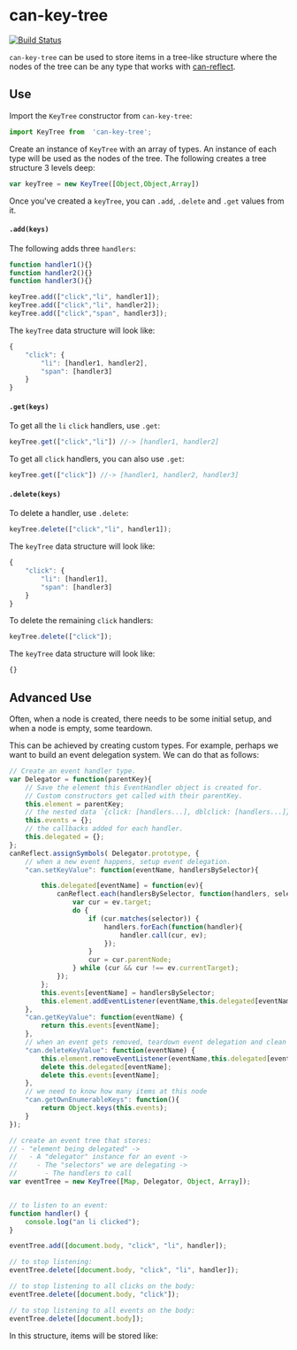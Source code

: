 # can-key-tree

[![Build Status](https://travis-ci.org/canjs/can-key-tree.svg?branch=master)](https://travis-ci.org/canjs/can-key-tree)

`can-key-tree` can be used to store items in a tree-like structure where the nodes of
the tree can be any type that works with [can-reflect](https://canjs.com/doc/can-reflect.html).

## Use

Import the `KeyTree` constructor from `can-key-tree`:

```js
import KeyTree from  'can-key-tree';
```

Create an instance of `KeyTree` with an array of types.  An instance of each type
will be used as the nodes of the tree. The following creates a tree structure
3 levels deep:


```js
var keyTree = new KeyTree([Object,Object,Array])
```

Once you've created a `keyTree`, you can `.add`, `.delete` and `.get` values from
it.

#### `.add(keys)`

The following adds three `handlers`:

```js
function handler1(){}
function handler2(){}
function handler3(){}

keyTree.add(["click","li", handler1]);
keyTree.add(["click","li", handler2]);
keyTree.add(["click","span", handler3]);
```

The `keyTree` data structure will look like:

```js
{
    "click": {
        "li": [handler1, handler2],
        "span": [handler3]
    }
}
```

#### `.get(keys)`

To get all the `li` `click` handlers, use `.get`:

```js
keyTree.get(["click","li"]) //-> [handler1, handler2]
```

To get all `click` handlers, you can also use `.get`:


```js
keyTree.get(["click"]) //-> [handler1, handler2, handler3]
```

#### `.delete(keys)`

To delete a handler, use `.delete`:

```js
keyTree.delete(["click","li", handler1]);
```

The `keyTree` data structure will look like:

```js
{
    "click": {
        "li": [handler1],
        "span": [handler3]
    }
}
```

To delete the remaining `click` handlers:

```js
keyTree.delete(["click"]);
```

The `keyTree` data structure will look like:

```js
{}
```

## Advanced Use

Often, when a node is created, there needs to be some initial setup, and when a
node is empty, some teardown.

This can be achieved by creating custom types.  For example, perhaps we want to
build an event delegation system.  We can do that as follows:

```js
// Create an event handler type.
var Delegator = function(parentKey){
    // Save the element this EventHandler object is created for.
    // Custom constructors get called with their parentKey.
    this.element = parentKey;
    // the nested data `{click: [handlers...], dblclick: [handlers...]}`
    this.events = {};
    // the callbacks added for each handler.
    this.delegated = {};
};
canReflect.assignSymbols( Delegator.prototype, {
    // when a new event happens, setup event delegation.
    "can.setKeyValue": function(eventName, handlersBySelector){

        this.delegated[eventName] = function(ev){
            canReflect.each(handlersBySelector, function(handlers, selector){
                var cur = ev.target;
                do {
                    if (cur.matches(selector)) {
                        handlers.forEach(function(handler){
                            handler.call(cur, ev);
                        });
                    }
                    cur = cur.parentNode;
                } while (cur && cur !== ev.currentTarget);
            });
        };
        this.events[eventName] = handlersBySelector;
        this.element.addEventListener(eventName,this.delegated[eventName]);
    },
    "can.getKeyValue": function(eventName) {
        return this.events[eventName];
    },
    // when an event gets removed, teardown event delegation and clean up.
    "can.deleteKeyValue": function(eventName) {
        this.element.removeEventListener(eventName,this.delegated[eventName]);
        delete this.delegated[eventName];
        delete this.events[eventName];
    },
    // we need to know how many items at this node
    "can.getOwnEnumerableKeys": function(){
        return Object.keys(this.events);
    }
});

// create an event tree that stores:
// - "element being delegated" ->
//   - A "delegator" instance for an event ->
//     - The "selectors" we are delegating ->
//       - The handlers to call
var eventTree = new KeyTree([Map, Delegator, Object, Array]);


// to listen to an event:
function handler() {
    console.log("an li clicked");
}

eventTree.add([document.body, "click", "li", handler]);

// to stop listening:
eventTree.delete([document.body, "click", "li", handler]);

// to stop listening to all clicks on the body:
eventTree.delete([document.body, "click"]);

// to stop listening to all events on the body:
eventTree.delete([document.body]);
```




In this structure, items will be stored like:
